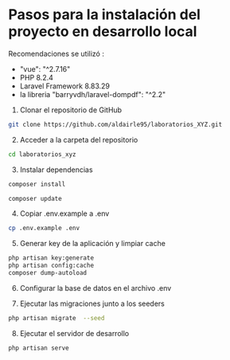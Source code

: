 # Pasos para la instalación del proyecto en desarrollo local

Recomendaciones se utilizó : 
- "vue": "^2.7.16"
- PHP 8.2.4
- Laravel Framework 8.83.29
- la libreria  "barryvdh/laravel-dompdf": "^2.2"
  
1. Clonar el repositorio de GitHub

```bash
git clone https://github.com/aldairle95/laboratorios_XYZ.git
```

2. Acceder a la carpeta del repositorio

```bash
cd laboratorios_xyz
```

3. Instalar dependencias

```bash
composer install
```
```bash
composer update
```

4. Copiar .env.example a .env

```bash
cp .env.example .env
```

5. Generar key de la aplicación y limpiar cache

```bash
php artisan key:generate
php artisan config:cache
composer dump-autoload
```

6. Configurar la base de datos en el archivo .env

7. Ejecutar las migraciones junto a los seeders

```bash
php artisan migrate  --seed
```

8. Ejecutar el servidor de desarrollo

```bash
php artisan serve
```


